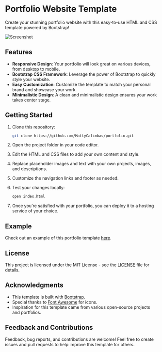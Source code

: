 # Portfolio Website Template

Create your stunning portfolio website with this easy-to-use HTML and CSS template powered by Bootstrap!

![Screenshot](./img/portfolio/portfolioTemplate.gif)

## Features

- **Responsive Design**: Your portfolio will look great on various devices, from desktop to mobile.
- **Bootstrap CSS Framework**: Leverage the power of Bootstrap to quickly style your website.
- **Easy Customization**: Customize the template to match your personal brand and showcase your work.
- **Minimalistic Design**: A clean and minimalistic design ensures your work takes center stage.

## Getting Started

1. Clone this repository:

   ```bash
   git clone https://github.com/MattyCalimbas/portfolio.git
   ```

2. Open the project folder in your code editor.

3. Edit the HTML and CSS files to add your own content and style.

4. Replace placeholder images and text with your own projects, images, and descriptions.

5. Customize the navigation links and footer as needed.

6. Test your changes locally:

   ```bash
   open index.html
   ```

7. Once you're satisfied with your portfolio, you can deploy it to a hosting service of your choice.

## Example

Check out an example of this portfolio template [here](https://mattycalimbas.github.io/portfolio/).

## License

This project is licensed under the MIT License - see the [LICENSE](LICENSE) file for details.

## Acknowledgments

- This template is built with [Bootstrap](https://getbootstrap.com/).
- Special thanks to [Font Awesome](https://fontawesome.com/) for icons.
- Inspiration for this template came from various open-source projects and portfolios.

## Feedback and Contributions

Feedback, bug reports, and contributions are welcome! Feel free to create issues and pull requests to help improve this template for others.
